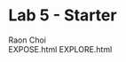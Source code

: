 # Lab 5 - Starter
Raon Choi <br>
<a ref=https://h1choi0918.github.io/Lab5_Starter/expose.html>EXPOSE.html</a>
<a ref=https://h1choi0918.github.io/Lab5_Starter/explore.html>EXPLORE.html</a>
